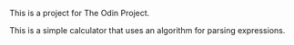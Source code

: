 This is a project for The Odin Project.

This is a simple calculator that uses an algorithm for parsing expressions. 
